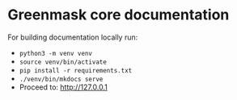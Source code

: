# Greenmask core documentation

For building documentation locally run:

* `python3 -m venv venv`
* `source venv/bin/activate`
* `pip install -r requirements.txt`
* `./venv/bin/mkdocs serve`
* Proceed to: http://127.0.0.1

